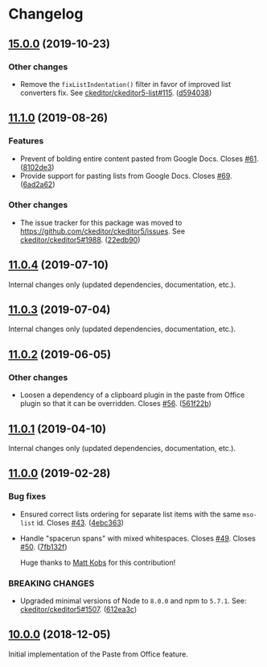 Changelog
=========

## [15.0.0](https://github.com/ckeditor/ckeditor5-paste-from-office/compare/v11.1.0...v15.0.0) (2019-10-23)

### Other changes

* Remove the `fixListIndentation()` filter in favor of improved list converters fix. See [ckeditor/ckeditor5-list#115](https://github.com/ckeditor/ckeditor5-list/issues/115). ([d594038](https://github.com/ckeditor/ckeditor5-paste-from-office/commit/d594038))


## [11.1.0](https://github.com/ckeditor/ckeditor5-paste-from-office/compare/v11.0.4...v11.1.0) (2019-08-26)

### Features

* Prevent of bolding entire content pasted from Google Docs. Closes [#61](https://github.com/ckeditor/ckeditor5-paste-from-office/issues/61). ([8102de3](https://github.com/ckeditor/ckeditor5-paste-from-office/commit/8102de3))
* Provide support for pasting lists from Google Docs. Closes [#69](https://github.com/ckeditor/ckeditor5-paste-from-office/issues/69). ([6ad2a62](https://github.com/ckeditor/ckeditor5-paste-from-office/commit/6ad2a62))

### Other changes

* The issue tracker for this package was moved to https://github.com/ckeditor/ckeditor5/issues. See [ckeditor/ckeditor5#1988](https://github.com/ckeditor/ckeditor5/issues/1988). ([22edb90](https://github.com/ckeditor/ckeditor5-paste-from-office/commit/22edb90))


## [11.0.4](https://github.com/ckeditor/ckeditor5-paste-from-office/compare/v11.0.3...v11.0.4) (2019-07-10)

Internal changes only (updated dependencies, documentation, etc.).


## [11.0.3](https://github.com/ckeditor/ckeditor5-paste-from-office/compare/v11.0.2...v11.0.3) (2019-07-04)

Internal changes only (updated dependencies, documentation, etc.).


## [11.0.2](https://github.com/ckeditor/ckeditor5-paste-from-office/compare/v11.0.1...v11.0.2) (2019-06-05)

### Other changes

* Loosen a dependency of a clipboard plugin in the paste from Office plugin so that it can be overridden. Closes [#56](https://github.com/ckeditor/ckeditor5-paste-from-office/issues/56). ([561f22b](https://github.com/ckeditor/ckeditor5-paste-from-office/commit/561f22b))


## [11.0.1](https://github.com/ckeditor/ckeditor5-paste-from-office/compare/v11.0.0...v11.0.1) (2019-04-10)

Internal changes only (updated dependencies, documentation, etc.).


## [11.0.0](https://github.com/ckeditor/ckeditor5-paste-from-office/compare/v10.0.0...v11.0.0) (2019-02-28)

### Bug fixes

* Ensured correct lists ordering for separate list items with the same `mso-list` id. Closes [#43](https://github.com/ckeditor/ckeditor5-paste-from-office/issues/43). ([4ebc363](https://github.com/ckeditor/ckeditor5-paste-from-office/commit/4ebc363))
* Handle "spacerun spans" with mixed whitespaces. Closes [#49](https://github.com/ckeditor/ckeditor5-paste-from-office/issues/49). Closes [#50](https://github.com/ckeditor/ckeditor5-paste-from-office/issues/50). ([7fb132f](https://github.com/ckeditor/ckeditor5-paste-from-office/commit/7fb132f))

  Huge thanks to [Matt Kobs](https://github.com/kobsy) for this contribution!

### BREAKING CHANGES

* Upgraded minimal versions of Node to `8.0.0` and npm to `5.7.1`. See: [ckeditor/ckeditor5#1507](https://github.com/ckeditor/ckeditor5/issues/1507). ([612ea3c](https://github.com/ckeditor/ckeditor5-cloud-services/commit/612ea3c))


## [10.0.0](https://github.com/ckeditor/ckeditor5-paste-from-office/tree/v10.0.0) (2018-12-05)

Initial implementation of the Paste from Office feature.
